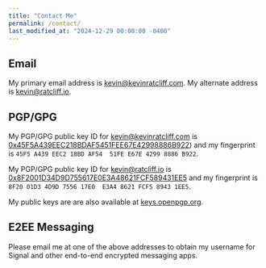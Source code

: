 ```yaml
---
title: "Contact Me"
permalink: /contact/
last_modified_at: "2024-12-29 00:00:00 -0400"
---
```

## Email

My primary email address is [kevin@kevinratcliff.com](mailto:kevin@kevinratcliff.com). My alternate address is [kevin@ratcliff.io](mailto:kevin@ratcliff.io).

## PGP/GPG

My PGP/GPG public key ID for [kevin@kevinratcliff.com](mailto:kevin@kevinratcliff.com) is [0x45F5A439EEC218BDAF5451FEE67E42998886B922](/assets/downloads/)) and my fingerprint is `45F5 A439 EEC2 18BD AF54  51FE E67E 4299 8886 B922`.

My PGP/GPG public key ID for [kevin@ratcliff.io](mailto:kevin@ratcliff.io) is [0x8F2001D34D9D755617E0E3A48621FCF589431EE5](/assets/downloads/) and my fingerprint is `8F20 01D3 4D9D 7556 17E0  E3A4 8621 FCF5 8943 1EE5`.

My public keys are are also available at [keys.openpgp.org](https://keys.openpgp.org/).

## E2EE Messaging

Please email me at one of the above addresses to obtain my username for Signal and other end-to-end encrypted messaging apps.